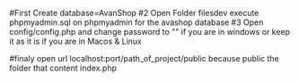 

#First Create database=AvanShop
#2 Open Folder filesdev execute phpmyadmin.sql on phpmyadmin for the avashop database
#3 Open config/config.php and change password to "" if you are in windows or keep it as it is if you are in Macos & Linux

#finaly open url localhost:port/path_of_project/public               because public the folder that content index.php

